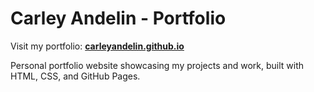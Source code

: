 # Carley Andelin - Portfolio

Visit my portfolio: **[carleyandelin.github.io](https://carleyandelin.github.io)**

Personal portfolio website showcasing my projects and work, built with HTML, CSS, and GitHub Pages.
